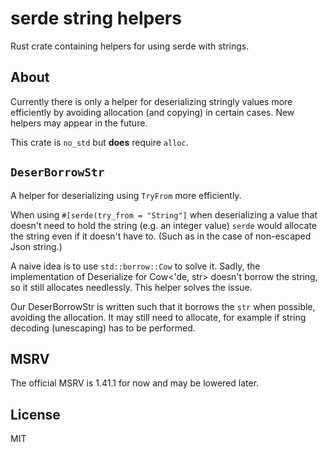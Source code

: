 # serde string helpers

Rust crate containing helpers for using serde with strings.

## About

Currently there is only a helper for deserializing stringly values more
efficiently by avoiding allocation (and copying) in certain cases. New helpers
may appear in the future.

This crate is `no_std` but **does** require `alloc`.

## `DeserBorrowStr`

A helper for deserializing using `TryFrom` more efficiently.

When using `#[serde(try_from = "String"]` when deserializing a value that
doesn't need to hold the string (e.g. an integer value) `serde` would
allocate the string even if it doesn't have to. (Such as in the case of
non-escaped Json string.)
                                                                            
A naive idea is to use `std::borrow::Cow` to solve it. Sadly, the
implementation of Deserialize for Cow<'de, str> doesn't borrow the string,
so it still allocates needlessly. This helper solves the issue.
                                                                            
Our DeserBorrowStr is written such that it borrows the `str` when possible,
avoiding the allocation. It may still need to allocate, for example if
string decoding (unescaping) has to be performed.

## MSRV

The official MSRV is 1.41.1 for now and may be lowered later.

## License

MIT
